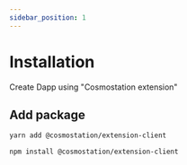 ```yaml
---
sidebar_position: 1
---
```


# Installation

Create Dapp using "Cosmostation extension"

## Add package


```bash title="yarn"
yarn add @cosmostation/extension-client
```

```bash title="npm"
npm install @cosmostation/extension-client
```
